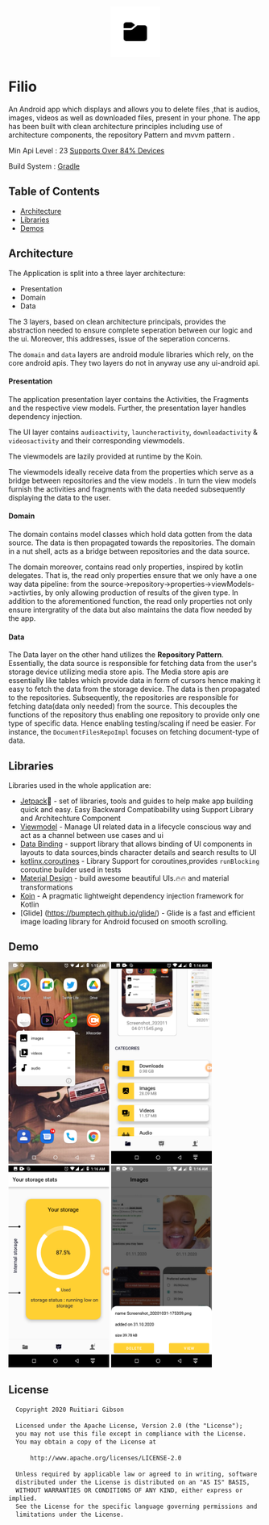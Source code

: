 
<p align="center">
<img src="https://github.com/RuitiariGibson/Filio/blob/master/app/src/main/ic_launcher-playstore.png" alt="home" width="100"/>
</p>

# Filio
An Android app which displays and allows you to delete files ,that is audios, images, videos as well as downloaded files,
present in your phone. The app has been built with clean architecture principles including use of architecture components, 
the repository Pattern and mvvm pattern .

Min Api Level : 23 [Supports Over 84% Devices ](https://developer.android.com/about/dashboards)

Build System : [Gradle](https://gradle.org/)

## Table of Contents

- [Architecture](#architecture)
- [Libraries](#libraries)
- [Demos](#Demos)

## Architecture

The Application is split into a three layer architecture:
- Presentation
- Domain
- Data


The 3 layers, based on clean architecture principals,
provides the abstraction needed to ensure complete seperation between our logic and
the ui. Moreover, this addresses, issue of the seperation concerns.

The `domain` and `data` layers are android module libraries which rely, on the core android apis. 
They two layers do not in anyway use any ui-android api.

#### Presentation

The application presentation layer contains the Activities, the Fragments and 
the respective view models. Further, the presentation layer handles dependency injection.

The UI layer  contains `audioactivity`, `launcheractivity`, `downloadactivity` & `videosactivity` and their corresponding
viewmodels.


The viewmodels are lazily provided at runtime by the Koin.

The viewmodels ideally receive data from the properties which serve as a bridge between repositories and the view models
. In turn the view models furnish the activities and fragments with the data needed subsequently displaying the data to the user.


#### Domain

The domain  contains  model classes which hold data gotten from the data source. The data is then
propagated towards the repositories. The domain in a nut shell, acts as a bridge between repositories and
the data source. 

The domain moreover, contains read only properties, inspired by kotlin delegates. That is,
the read only properties ensure that we only have a one way data pipeline: 
from the source->repository->properties->viewModels->activties, by only allowing production of results <out T> of the given type.
In addition to the aforementioned function, the read only properties not only ensure intergratity of the data but also
maintains the data flow needed by the app. 

#### Data

The Data layer on the other hand utilizes the **Repository Pattern**. Essentially, 
the data source is responsible for fetching data from the user's storage device utilizing media store apis.
The Media store apis are essentially like tables which provide data in form of cursors hence making
it easy to fetch the data from the storage device.
The data is then propagated to the repositories. Subsequently, the repositories
are responsible for fetching data(data only needed) from the source. This decouples 
the functions of the repository thus enabling one repository to provide only one type
of specific data. Hence enabling testing/scaling if need be easier.
For instance, the `DocumentFilesRepoImpl` focuses on fetching document-type 
of data. 

## Libraries

Libraries used in the whole application are:

  - [Jetpack](https://developer.android.com/jetpack)🚀 - set of libraries, tools and guides to help make app building quick and easy. Easy Backward Compatibability using Support Library and Architechture Component 
  - [Viewmodel](https://developer.android.com/topic/libraries/architecture/viewmodel) - Manage UI related data in a lifecycle conscious way 
  and act as a channel between use cases and ui
 - [Data Binding](https://developer.android.com/topic/libraries/data-binding) - support library that allows binding of UI components in  layouts to data sources,binds character details and search results to UI
- [kotlinx.coroutines](https://github.com/Kotlin/kotlinx.coroutines) - Library Support for coroutines,provides `runBlocking` coroutine builder used in tests
- [Material Design](https://material.io/develop/android/docs/getting-started/) - build awesome beautiful UIs.🔥🔥 and material transformations
- [Koin](https://github.com/InsertKoinIO/koin) - A pragmatic lightweight dependency injection framework for Kotlin
- [Glide] (https://bumptech.github.io/glide/) - Glide is a fast and efficient image loading library for Android focused on smooth scrolling. 

## Demo
<p>
<img src="https://github.com/RuitiariGibson/Filio/blob/master/art/pic_1.png" width=200/> 
<img src="https://github.com/RuitiariGibson/Filio/blob/master/art/pic_3.png" width=200/>
<img src="https://github.com/RuitiariGibson/Filio/blob/master/art/pic_4.png" width=200/>
<img src="https://github.com/RuitiariGibson/Filio/blob/master/art/pic_5.png" width=200/>
  
</p>

## License

 ```
   Copyright 2020 Ruitiari Gibson
   
   Licensed under the Apache License, Version 2.0 (the "License");
   you may not use this file except in compliance with the License.
   You may obtain a copy of the License at

       http://www.apache.org/licenses/LICENSE-2.0

   Unless required by applicable law or agreed to in writing, software
   distributed under the License is distributed on an "AS IS" BASIS,
   WITHOUT WARRANTIES OR CONDITIONS OF ANY KIND, either express or implied.
   See the License for the specific language governing permissions and
   limitations under the License.
 ```




